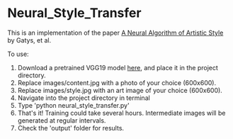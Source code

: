 # Neural_Style_Transfer

This is an implementation of the paper [A Neural Algorithm of Artistic Style](https://arxiv.org/abs/1508.06576) by Gatys, et al.

To use:

1. Download a pretrained VGG19 model [here](http://www.vlfeat.org/matconvnet/models/imagenet-vgg-verydeep-19.mat), and place it in the project directory.
2. Replace images/content.jpg with a photo of your choice (600x600).
3. Replace images/style.jpg with an art image of your choice (600x600).
4. Navigate into the project directory in terminal
5. Type 'python neural_style_transfer.py'
6. That's it! Training could take several hours. Intermediate images will be generated at regular intervals.
7. Check the 'output' folder for results.


